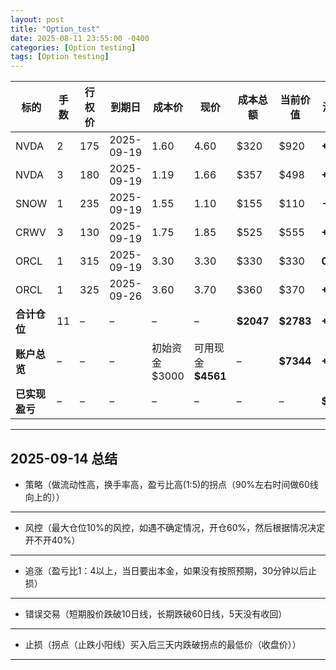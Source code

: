 ```yaml
---
layout: post
title: "Option_test"
date: 2025-08-11 23:55:00 -0400
categories: [Option testing]
tags: [Option testing]
---
```



| 标的        | 手数 | 行权价 | 到期日        | 成本价         | 现价              | 成本总额       | 当前价值       | 浮盈亏        | 仓位占比  |
| --------- | -- | --- | ---------- | ----------- | --------------- | ---------- | ---------- | ---------- | ----- |
| NVDA      | 2  | 175 | 2025-09-19 | 1.60        | 4.60            | \$320      | \$920      | **+600**   | 27.7% |
| NVDA      | 3  | 180 | 2025-09-19 | 1.19        | 1.66            | \$357      | \$498      | **+141**   | 15.0% |
| SNOW      | 1  | 235 | 2025-09-19 | 1.55        | 1.10            | \$155      | \$110      | **-45**    | 3.3%  |
| CRWV      | 3  | 130 | 2025-09-19 | 1.75        | 1.85            | \$525      | \$555      | **+30**    | 16.7% |
| ORCL      | 1  | 315 | 2025-09-19 | 3.30        | 3.30            | \$330      | \$330      | **0**      | 9.9%  |
| ORCL      | 1  | 325 | 2025-09-26 | 3.60        | 3.70            | \$360      | \$370      | **+10**    | 11.3% |
| **合计仓位**  | 11 | –   | –          | –           | –               | **\$2047** | **\$2783** | **+736**   | 84.0% |
| **账户总览**  | –  | –   | –          | 初始资金 \$3000 | 可用现金 **\$4561** | –          | **\$7344** | **+2344**  | –     |
| **已实现盈亏** | –  | –   | –          | –           | –               | –          | –          | **\$3966** | –     |


---

## **2025-09-14 总结**

- 策略（做流动性高，换手率高，盈亏比高(1:5)的拐点（90%左右时间做60线向上的））
---
- 风控（最大仓位10%的风控，如遇不确定情况，开仓60%，然后根据情况决定开不开40%）
---
- 追涨（盈亏比1：4以上，当日要出本金，如果没有按照预期，30分钟以后止损）
---
- 错误交易（短期股价跌破10日线，长期跌破60日线，5天没有收回）
---
- 止损（拐点（止跌小阳线）买入后三天内跌破拐点的最低价（收盘价））
---
